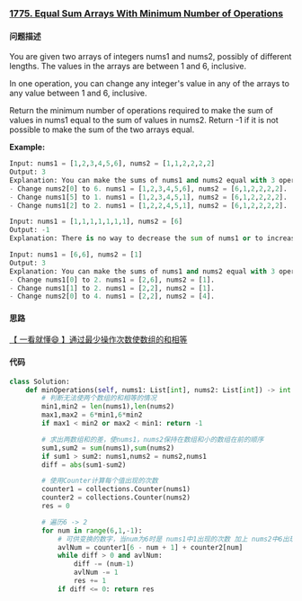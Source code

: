 ### [1775. Equal Sum Arrays With Minimum Number of Operations](https://leetcode-cn.com/problems/equal-sum-arrays-with-minimum-number-of-operations/)

#### 问题描述
You are given two arrays of integers nums1 and nums2, possibly of different lengths. The values in the arrays are between 1 and 6, inclusive.

In one operation, you can change any integer's value in any of the arrays to any value between 1 and 6, inclusive.

Return the minimum number of operations required to make the sum of values in nums1 equal to the sum of values in nums2. Return -1​​​​​ if it is not possible to make the sum of the two arrays equal.

**Example:**
```python
Input: nums1 = [1,2,3,4,5,6], nums2 = [1,1,2,2,2,2]
Output: 3
Explanation: You can make the sums of nums1 and nums2 equal with 3 operations. All indices are 0-indexed.
- Change nums2[0] to 6. nums1 = [1,2,3,4,5,6], nums2 = [6,1,2,2,2,2].
- Change nums1[5] to 1. nums1 = [1,2,3,4,5,1], nums2 = [6,1,2,2,2,2].
- Change nums1[2] to 2. nums1 = [1,2,2,4,5,1], nums2 = [6,1,2,2,2,2].
```
```python
Input: nums1 = [1,1,1,1,1,1,1], nums2 = [6]
Output: -1
Explanation: There is no way to decrease the sum of nums1 or to increase the sum of nums2 to make them equal.
```
```python
Input: nums1 = [6,6], nums2 = [1]
Output: 3
Explanation: You can make the sums of nums1 and nums2 equal with 3 operations. All indices are 0-indexed.
- Change nums1[0] to 2. nums1 = [2,6], nums2 = [1].
- Change nums1[1] to 2. nums1 = [2,2], nums2 = [1].
- Change nums2[0] to 4. nums1 = [2,2], nums2 = [4].
```
#### 思路
[【 一看就懂😄 】通过最少操作次数使数组的和相等](https://leetcode-cn.com/problems/equal-sum-arrays-with-minimum-number-of-operations/solution/yi-kan-jiu-dong-tong-guo-zui-shao-cao-zu-rxn7/)

#### 代码

```python
class Solution:
    def minOperations(self, nums1: List[int], nums2: List[int]) -> int:
        # 判断无法使两个数组的和相等的情况
        min1,min2 = len(nums1),len(nums2)
        max1,max2 = 6*min1,6*min2
        if max1 < min2 or max2 < min1: return -1

        # 求出两数组和的差，使nums1，nums2保持在数组和小的数组在前的顺序
        sum1,sum2 = sum(nums1),sum(nums2)
        if sum1 > sum2: nums1,nums2 = nums2,nums1
        diff = abs(sum1-sum2)

        # 使用Counter计算每个值出现的次数
        counter1 = collections.Counter(nums1)
        counter2 = collections.Counter(nums2)
        res = 0

        # 遍历6 -> 2
        for num in range(6,1,-1):
            # 可供变换的数字，当num为6时是 nums1中1出现的次数 加上 nums2中6出现的次数，每一次变换可以使diff缩减num-1
            avlNum = counter1[6 - num + 1] + counter2[num]
            while diff > 0 and avlNum:
                diff -= (num-1)
                avlNum -= 1
                res += 1
            if diff <= 0: return res
```